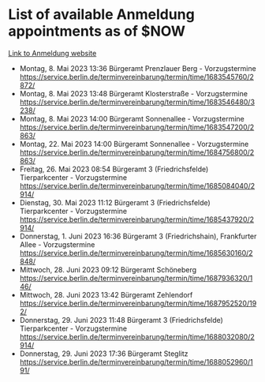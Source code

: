 # List of available Anmeldung appointments as of $NOW
[Link to Anmeldung website](https://service.berlin.de/terminvereinbarung/termin/tag.php?termin=1&anliegen[]=120686&dienstleisterlist=122210,122217,327316,122219,327312,122227,327314,122231,327346,122243,327348,122254,122252,329742,122260,329745,122262,329748,122271,327278,122273,327274,122277,327276,330436,122280,327294,122282,327290,122284,327292,122291,327270,122285,327266,122286,327264,122296,327268,150230,329760,122297,327286,122294,327284,122312,329763,122314,329775,122304,327330,122311,327334,122309,327332,317869,122281,327352,122279,329772,122283,122276,327324,122274,327326,122267,329766,122246,327318,122251,327320,122257,327322,122208,327298,122226,327300&herkunft=http%3A%2F%2Fservice.berlin.de%2Fdienstleistung%2F120686%2F)
- Montag, 8. Mai 2023 13:36 Bürgeramt Prenzlauer Berg - Vorzugstermine https://service.berlin.de/terminvereinbarung/termin/time/1683545760/2872/
- Montag, 8. Mai 2023 13:48 Bürgeramt Klosterstraße - Vorzugstermine https://service.berlin.de/terminvereinbarung/termin/time/1683546480/3238/
- Montag, 8. Mai 2023 14:00 Bürgeramt Sonnenallee - Vorzugstermine https://service.berlin.de/terminvereinbarung/termin/time/1683547200/2863/
- Montag, 22. Mai 2023 14:00 Bürgeramt Sonnenallee - Vorzugstermine https://service.berlin.de/terminvereinbarung/termin/time/1684756800/2863/
- Freitag, 26. Mai 2023 08:54 Bürgeramt 3 (Friedrichsfelde) Tierparkcenter - Vorzugstermine https://service.berlin.de/terminvereinbarung/termin/time/1685084040/2914/
- Dienstag, 30. Mai 2023 11:12 Bürgeramt 3 (Friedrichsfelde) Tierparkcenter - Vorzugstermine https://service.berlin.de/terminvereinbarung/termin/time/1685437920/2914/
- Donnerstag, 1. Juni 2023 16:36 Bürgeramt 3 (Friedrichshain), Frankfurter Allee - Vorzugstermine https://service.berlin.de/terminvereinbarung/termin/time/1685630160/2848/
- Mittwoch, 28. Juni 2023 09:12 Bürgeramt Schöneberg https://service.berlin.de/terminvereinbarung/termin/time/1687936320/146/
- Mittwoch, 28. Juni 2023 13:42 Bürgeramt Zehlendorf https://service.berlin.de/terminvereinbarung/termin/time/1687952520/192/
- Donnerstag, 29. Juni 2023 11:48 Bürgeramt 3 (Friedrichsfelde) Tierparkcenter - Vorzugstermine https://service.berlin.de/terminvereinbarung/termin/time/1688032080/2914/
- Donnerstag, 29. Juni 2023 17:36 Bürgeramt Steglitz https://service.berlin.de/terminvereinbarung/termin/time/1688052960/191/
